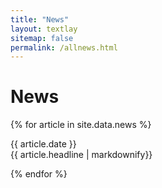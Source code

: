 ```yaml
---
title: "News"
layout: textlay
sitemap: false
permalink: /allnews.html
---
```


# News

{% for article in site.data.news %}
<p>
{{ article.date }} <br>
{{ article.headline | markdownify}}
</p>
{% endfor %}
